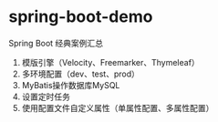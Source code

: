 # spring-boot-demo
Spring Boot  经典案例汇总

1. 模版引擎（Velocity、Freemarker、Thymeleaf）
2. 多环境配置（dev、test、prod）
3. MyBatis操作数据库MySQL
4. 设置定时任务
5. 使用配置文件自定义属性（单属性配置、多属性配置）
